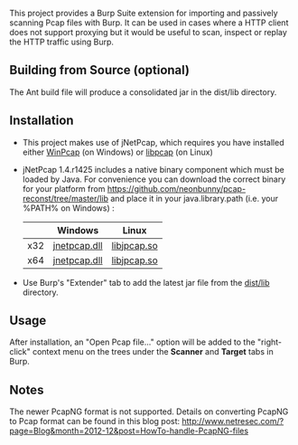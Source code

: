 This project provides a Burp Suite extension for importing and passively scanning Pcap files with Burp. It can be used in cases 
where a HTTP client does not support proxying but it would be useful to scan, inspect or replay the HTTP traffic using Burp. 

Building from Source (optional)
-------------------------------
The Ant build file will produce a consolidated jar in the dist/lib directory.

Installation
------------
* This project makes use of jNetPcap, which requires you have installed either [WinPcap](http://www.winpcap.org/) (on Windows) or [libpcap](http://www.tcpdump.org/) (on Linux)
* jNetPcap 1.4.r1425 includes a native binary component which must be loaded by Java. 
   For convenience you can download the correct binary for your platform from https://github.com/neonbunny/pcap-reconst/tree/master/lib 
   and place it in your java.library.path (i.e. your %PATH% on Windows) :

   |     | Windows | Linux |
   |-----|---------|-------|
   | x32 | [jnetpcap.dll](https://github.com/neonbunny/pcap-reconst/raw/master/lib/x32/jnetpcap.dll) | [libjpcap.so](https://github.com/neonbunny/pcap-reconst/raw/master/lib/x32/libjnetpcap.so) |
   | x64 | [jnetpcap.dll](https://github.com/neonbunny/pcap-reconst/raw/master/lib/x64/jnetpcap.dll) | [libjpcap.so](https://github.com/neonbunny/pcap-reconst/raw/master/lib/x64/libjnetpcap.so) |
* Use Burp's "Extender" tab to add the latest jar file from the [dist/lib](https://github.com/nccgroup/pcap-burp/tree/master/dist/lib) directory.

Usage
-----
After installation, an "Open Pcap file..." option will be added to the "right-click" 
context menu on the trees under the **Scanner** and **Target** tabs in Burp.

Notes
-----
The newer PcapNG format is not supported. Details on converting PcapNG to Pcap format can be found in this blog post: http://www.netresec.com/?page=Blog&month=2012-12&post=HowTo-handle-PcapNG-files